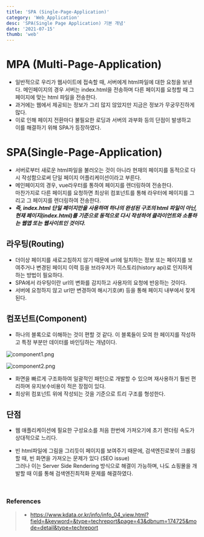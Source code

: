 ```yaml
---
title: 'SPA (Single-Page-Application)'
category: 'Web_Application'
desc: 'SPA(Single Page Application) 기본 개념'
date: '2021-07-15'
thumb: 'web'
---
```


# MPA (Multi-Page-Application)
- 일반적으로 우리가 웹사이트에 접속할 때, 서버에게 html파일에 대한 요청을 보낸다. 메인페이지의 경우 서버는 index.html을 전송하며 다른 페이지를 요청할 때 그 페이지에 맞는 html 파일을 전송한다.
- 과거에는 웹에서 제공되는 정보가 그리 많지 않았지만 지금은 정보가 무궁무진하게 많다.
- 이로 인해 페이지 전환마다 불필요한 로딩과 서버의 과부화 등의 단점이 발생하고 이를 해결하기 위해 SPA가 등장하였다.

# SPA(Single-Page-Application)
- 서버로부터 새로운 html파일을 불러오는 것이 아니라 현재의 페이지를 동적으로 다시 작성함으로써 단일 페이지 어플리케이션이라고 부른다.
- 메인페이지의 경우, vue라우터를 통하여 페이지를 렌더링하여 전송한다.  
 마찬가지로 다른 페이지를 요청하면 최상위 컴포넌트를 통해 라우터에 페이지를 그리고 그 페이지를 렌더링하여 전송한다.
- ***즉, index.html 단일 페이지만을 사용하며 하나의 완성된 구조의 html 파일이 아닌,  
현재 페이지(index.html)를 기준으로 동적으로 다시 작성하여 클라이언트와 소통하는 웹앱 또는 웹사이트인 것이다.***

## 라우팅(Routing)
- 더이상 페이지를 새로고침하지 않기 때문에 url에 일치하는 정보 또는 페이지를 보여주거나 변경된 페이지 이력 등을 브라우저가 히스토리(history api)로 인지하게 하는 방법이 필요하다.
- SPA에서 라우팅이란 url의 변화를 감지하고 사용자의 요청에 반응하는 것이다.
- 서버에 요청하지 않고 url만 변경하여 해시기호(#) 등을 통해 페이지 내부에서 찾게된다.

## 컴포넌트(Component)
- 하나의 블록으로 이해하는 것이 편할 것 같다. 이 블록들이 모여 한 페이지를 작성하고 특정 부분만 데이터를 바인딩하는 개념이다.

![component1.png](https://raw.githubusercontent.com/woolarinet/blog_content/main/images/Web_Application/spa/1.png)

![component2.png](https://raw.githubusercontent.com/woolarinet/blog_content/main/images/Web_Application/spa/2.png)

- 화면을 빠르게 구조화하여 일괄적인 패턴으로 개발할 수 있으며 재사용하기 훨씬 편리하며 유지보수비용이 적은 장점이 있다.
- 최상위 컴포넌트 위에 작성되는 것을 기준으로 트리 구조를 형성한다.

## 단점
- 웹 애플리케이션에 필요한 구성요소를 처음 한번에 가져오기에 초기 렌더링 속도가 상대적으로 느리다.
- 빈 html파일에 그림을 그리듯이 페이지를 보여주기 때문에, 검색엔진로봇이 크롤링할 때, 빈 화면을 가져오는 문제가 있다 (SEO issue)  
그러나 이는 Server Side Rendering 방식으로 해결이 가능하며, 나도 쇼핑몰을 개발할 때 이를 통해 검색엔진최적화 문제를 해결하였다.
  
  &nbsp;
### References
> - <https://www.kdata.or.kr/info/info_04_view.html?field=&keyword=&type=techreport&page=43&dbnum=174725&mode=detail&type=techreport>
